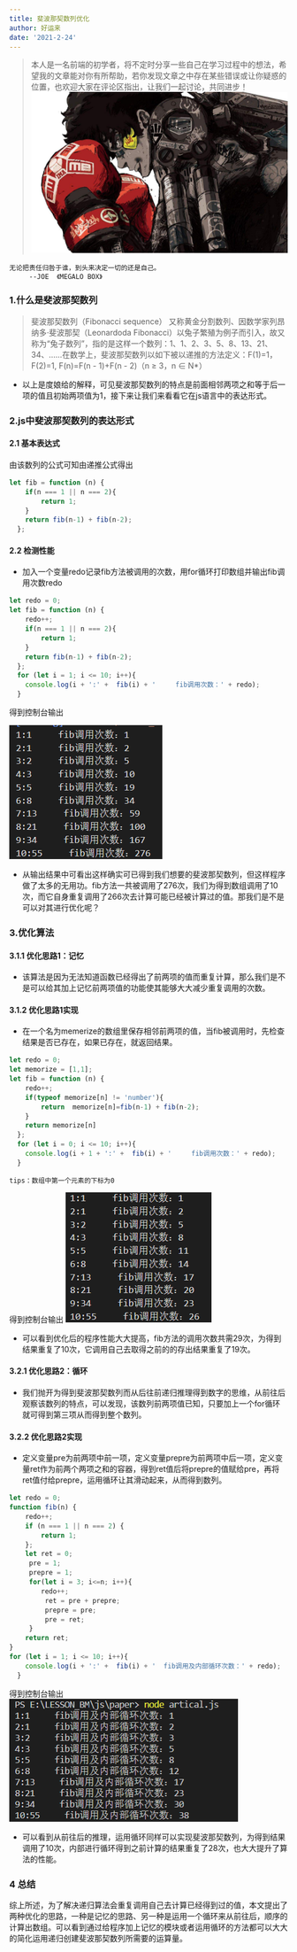 ```yaml
---
title: 斐波那契数列优化
author: 好运来
date: '2021-2-24'
---
```

> 本人是一名前端的初学者，将不定时分享一些自己在学习过程中的想法，希望我的文章能对你有所帮助，若你发现文章之中存在某些错误或让你疑惑的位置，也欢迎大家在评论区指出，让我们一起讨论，共同进步！
> ![](斐波那契优化方式.assets/171903cc48464ff3~tplv-t2oaga2asx-image.png)
```!
无论把责任归咎于谁，到头来决定一切的还是自己。
     --JOE  《MEGALO BOX》
```
### 1.什么是斐波那契数列
> 斐波那契数列（Fibonacci sequence）
> 又称黄金分割数列、因数学家列昂纳多·斐波那契（Leonardoda Fibonacci）以兔子繁殖为例子而引入，故又称为“兔子数列”，指的是这样一个数列：1、1、2、3、5、8、13、21、34、……在数学上，斐波那契数列以如下被以递推的方法定义：F(1)=1，F(2)=1, F(n)=F(n - 1)+F(n - 2)（n ≥ 3，n ∈ N*）
- 以上是度娘给的解释，可见斐波那契数列的特点是前面相邻两项之和等于后一项的值且初始两项值为1，接下来让我们来看看它在js语言中的表达形式。

### 2.js中斐波那契数列的表达形式
#### 2.1 基本表达式 
由该数列的公式可知由递推公式得出
```javascript
let fib = function (n) {
    if(n === 1 || n === 2){
        return 1;
    }
    return fib(n-1) + fib(n-2);
  };
```
#### 2.2 检测性能
- 加入一个变量redo记录fib方法被调用的次数，用for循环打印数组并输出fib调用次数redo
```javascript
let redo = 0;
let fib = function (n) {
    redo++; 
    if(n === 1 || n === 2){
        return 1;
    }
    return fib(n-1) + fib(n-2);
  };
  for (let i = 1; i <= 10; i++){
    console.log(i + ':' +  fib(i) + '     fib调用次数：' + redo);
  }
```
得到控制台输出

![](斐波那契优化方式.assets/1718e31b94445447~tplv-t2oaga2asx-image.png)
- 从输出结果中可看出这样确实可已得到我们想要的斐波那契数列，但这样程序做了太多的无用功。fib方法一共被调用了276次，我们为得到数组调用了10次，而它自身重复调用了266次去计算可能已经被计算过的值。那我们是不是可以对其进行优化呢？

### 3.优化算法
#### 3.1.1 优化思路1：记忆
- 该算法是因为无法知道函数已经得出了前两项的值而重复计算，那么我们是不是可以给其加上记忆前两项值的功能使其能够大大减少重复调用的次数。

#### 3.1.2 优化思路1实现
- 在一个名为memerize的数组里保存相邻前两项的值，当fib被调用时，先检查结果是否已存在，如果已存在，就返回结果。
```javascript
let redo = 0;
let memorize = [1,1];
let fib = function (n) {
    redo++; 
    if(typeof memorize[n] != 'number'){
        return  memorize[n]=fib(n-1) + fib(n-2);
    }
    return memorize[n]
  };
  for (let i = 0; i <= 10; i++){
    console.log(i + 1 + ':' +  fib(i) + '     fib调用次数：' + redo);
  }
```
```!
tips：数组中第一个元素的下标为0
```
得到控制台输出
![](斐波那契优化方式.assets/1718e7ed9ac2bf56~tplv-t2oaga2asx-image.png)

- 可以看到优化后的程序性能大大提高，fib方法的调用次数共需29次，为得到结果重复了10次，它调用自己去取得之前的的存出结果重复了19次。


#### 3.2.1 优化思路2：循环
- 我们抛开为得到斐波那契数列而从后往前递归推理得到数字的思维，从前往后观察该数列的特点，可以发现，该数列前两项值已知，只要加上一个for循环就可得到第三项从而得到整个数列。

#### 3.2.2 优化思路2实现
- 定义变量pre为前两项中前一项，定义变量prepre为前两项中后一项，定义变量ret作为前两个两项之和的容器，得到ret值后将prepre的值赋给pre，再将ret值付给prepre，运用循环让其滑动起来，从而得到数列。
```javascript
let redo = 0;
function fib(n) {
    redo++;
    if (n === 1 || n === 2) {
        return 1;
    };
    let ret = 0;
     pre = 1;
     prepre = 1;
     for(let i = 3; i<=n; i++){
        redo++;
         ret = pre + prepre;
         prepre = pre;
         pre = ret;
     }
    return ret;
}
for (let i = 1; i <= 10; i++){
    console.log(i + ':' +  fib(i) + '  fib调用及内部循环次数：' + redo);
  }
```
得到控制台输出
![](斐波那契优化方式.assets/17337ff7a9b7ed4b~tplv-t2oaga2asx-image.png)
- 可以看到从前往后的推理，运用循环同样可以实现斐波那契数列，为得到结果调用了10次，内部进行循环得到之前计算的结果重复了28次，也大大提升了算法的性能。
### 4 总结
综上所述，为了解决递归算法会重复调用自己去计算已经得到过的值，本文提出了两种优化的思路，一种是记忆的思路、另一种是运用一个循环来从前往后，顺序的计算出数组。可以看到通过给程序加上记忆的模块或者运用循环的方法都可以大大的简化运用递归创建斐波那契数列所需要的运算量。